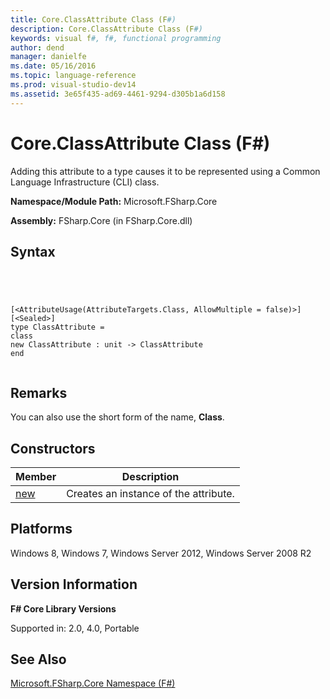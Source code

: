 ```yaml
---
title: Core.ClassAttribute Class (F#)
description: Core.ClassAttribute Class (F#)
keywords: visual f#, f#, functional programming
author: dend
manager: danielfe
ms.date: 05/16/2016
ms.topic: language-reference
ms.prod: visual-studio-dev14
ms.assetid: 3e65f435-ad69-4461-9294-d305b1a6d158 
---
```


# Core.ClassAttribute Class (F#)

Adding this attribute to a type causes it to be represented using a Common Language Infrastructure (CLI) class.

**Namespace/Module Path:** Microsoft.FSharp.Core

**Assembly:** FSharp.Core (in FSharp.Core.dll)


## Syntax



```




[<AttributeUsage(AttributeTargets.Class, AllowMultiple = false)>]
[<Sealed>]
type ClassAttribute =
class
new ClassAttribute : unit -> ClassAttribute
end


```





## Remarks
You can also use the short form of the name, **Class**.


## Constructors


|Member|Description|
|------|-----------|
|[new](http://msdn.microsoft.com/en-us/library/326d2514-999e-4fe1-b03b-c7b62f8299a9)|Creates an instance of the attribute.|

## Platforms
Windows 8, Windows 7, Windows Server 2012, Windows Server 2008 R2


## Version Information
**F# Core Library Versions**

Supported in: 2.0, 4.0, Portable




## See Also
[Microsoft.FSharp.Core Namespace &#40;F&#35;&#41;](Microsoft.FSharp.Core-Namespace-%5BFSharp%5D.md)


